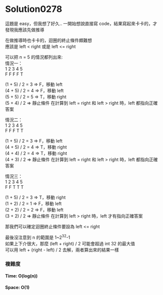# Solution0278

這題是 easy，但我想了好久..
一開始想說直接寫 code，結果寫起來卡卡的，才發現我應該先做推導

在做推導時也卡卡的，迴圈的終止條件頗難想  
應該是 left < right 或是 left <= right

可以把 n = 5 的情況都列出來:  
情況一：  
1 2 3 4 5  
F F F F T  

(1 + 5) / 2 = 3 => F，移動 left  
(4 + 5) / 2 = 4 => F，移動 left  
(5 + 5) / 2 = 5 => T，移動 right  
(5 + 4) / 2 => 靜止條件
在計算到 left = right 和 left > right 時，left 都指向正確答案

情況二：  
1 2 3 4 5  
F F F T T  

(1 + 5) / 2 = 3 => F，移動 left  
(4 + 5) / 2 = 4 => T，移動 right  
(4 + 4) / 2 = 4 => T，移動 right  
(4 + 3) / 2 => 靜止條件
在計算到 left = right 和 left > right 時，left 都指向正確答案  

情況三：  
1 2 3 4 5  
F F T T T  

(1 + 5) / 2 = 3 => T，移動 right  
(1 + 2) / 2 = 1 => F，移動 left  
(2 + 2) / 2 = 2 => F，移動 left  
(3 + 2) / 2 => 靜止條件
在計算到 left > right 時，left 才有指向正確答案  

那我們可以確定迴圈終止條件要設為 left <= right

最後沒注意到 n 的範圍是 1~2<sup>32</sup>-1  
如果上下介很大，那麼 (left + right) / 2 可能會超過 int 32 的最大值  
可以用 left + (right - left) / 2 去解，兩者算出來的結果一樣

### 複雜度

#### Time: O(log(n))

#### Space: O(1)